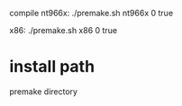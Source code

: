 compile
nt966x:
    ./premake.sh nt966x 0 true 

x86:
    ./premake.sh x86 0 true


# install path
premake directory


